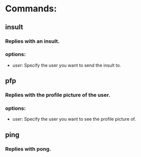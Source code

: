 <!--- this file was automaticly generated at 1669306413702 --->
# Commands:
## insult
### Replies with an insult.
### options:
- *user*: Specify the user you want to send the insult to.
## pfp
### Replies with the profile picture of the user.
### options:
- user: Specify the user you want to see the profile picture of.
## ping
### Replies with pong.
